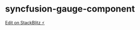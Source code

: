 # syncfusion-gauge-component

[Edit on StackBlitz ⚡️](https://stackblitz.com/edit/angular-zxyhjr-3re93z)